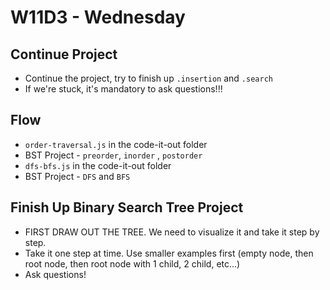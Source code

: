 # W11D3 - Wednesday

## Continue Project
- Continue the project, try to finish up `.insertion` and `.search `
- If we're stuck, it's mandatory to ask questions!!!

## Flow
- `order-traversal.js` in the code-it-out folder
- BST Project - `preorder`, `inorder` , `postorder`
- `dfs-bfs.js` in the code-it-out folder
- BST Project - `DFS` and `BFS`

## Finish Up Binary Search Tree Project
- FIRST DRAW OUT THE TREE. We need to visualize it and take it step by step.
- Take it one step at time. Use smaller examples first (empty node, then root node, then root node with 1 child, 2 child, etc...)
- Ask questions!

